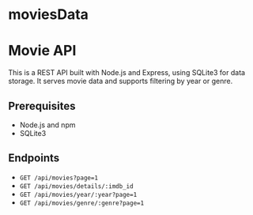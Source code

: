# moviesData

# Movie API

This is a REST API built with Node.js and Express, using SQLite3 for data storage. It serves movie data and supports filtering by year or genre.

## Prerequisites
- Node.js and npm
- SQLite3

## Endpoints

- `GET /api/movies?page=1`
- `GET /api/movies/details/:imdb_id`
- `GET /api/movies/year/:year?page=1`
- `GET /api/movies/genre/:genre?page=1`

